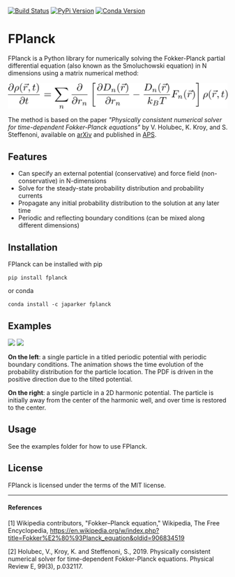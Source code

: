 [![Build Status](https://travis-ci.org/johnaparker/fplanck.svg?branch=master)](https://travis-ci.org/johnaparker/fplanck)
[![PyPi Version](https://img.shields.io/pypi/v/fplanck)](https://pypi.org/project/fplanck/)
[![Conda Version](https://img.shields.io/conda/v/japarker/fplanck)](https://anaconda.org/japarker/fplanck)

# FPlanck
FPlanck is a Python library for numerically solving the Fokker-Planck partial differential equation (also known as the Smoluchowski equation) in N dimensions using a matrix numerical method:

<p align="center">
  <img src="https://github.com/johnaparker/fplanck/blob/master/img/fokker_planck.svg">
</p>

The method is based on the paper *"Physically consistent numerical solver for time-dependent Fokker-Planck equations"* by V. Holubec, K. Kroy, and S. Steffenoni, available on [arXiv](https://arxiv.org/pdf/1804.01285.pdf) and published in [APS](https://journals.aps.org/pre/abstract/10.1103/PhysRevE.99.032117).

## Features
+ Can specify an external potential (conservative) and force field (non-conservative) in N-dimensions
+ Solve for the steady-state probability distribution and probability currents
+ Propagate any initial probability distribution to the solution at any later time
+ Periodic and reflecting boundary conditions (can be mixed along different dimensions)

## Installation
FPlanck can be installed with pip
```shell
pip install fplanck
```
or conda
```shell
conda install -c japarker fplanck
```

## Examples
![](https://github.com/johnaparker/fplanck/blob/master/img/ratchet.gif)
![](https://github.com/johnaparker/fplanck/blob/master/img/harmonic.gif)

**On the left**: a single particle in a titled periodic potential with periodic boundary conditions.
The animation shows the time evolution of the probability distribution for the particle location.
The PDF is driven in the positive direction due to the tilted potential.

**On the right**: a single particle in a 2D harmonic potential.
The particle is initially away from the center of the harmonic well, and over time is restored to the center.

## Usage
See the examples folder for how to use FPlanck.

## License
FPlanck is licensed under the terms of the MIT license.


---

#### References
[1] Wikipedia contributors, "Fokker–Planck equation," Wikipedia, The Free Encyclopedia, https://en.wikipedia.org/w/index.php?title=Fokker%E2%80%93Planck_equation&oldid=906834519

[2] Holubec, V., Kroy, K. and Steffenoni, S., 2019. Physically consistent numerical solver for time-dependent Fokker-Planck equations. Physical Review E, 99(3), p.032117.
